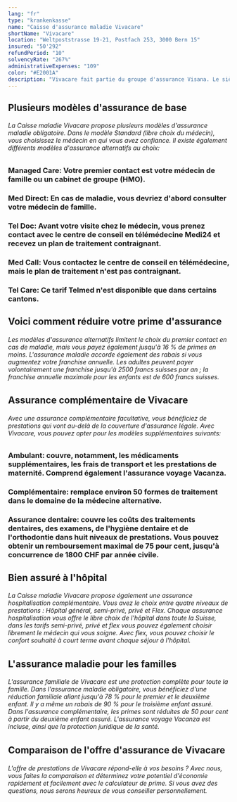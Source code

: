 ```yaml
---
lang: "fr"
type: "krankenkasse"
name: "Caisse d'assurance maladie Vivacare"
shortName: "Vivacare"
location: "Weltpoststrasse 19-21, Postfach 253, 3000 Bern 15"
insured: "50'292"
refundPeriod: "10"
solvencyRate: "267%"
administrativeExpenses: "109"
color: "#E2001A"
description: "Vivacare fait partie du groupe d'assurance Visana. Le siège de la SA se trouve à Berne. Elle compte à elle seule plus de 45 000 assurés dans l'assurance de base. Aussi bien dans l'assurance maladie obligatoire que dans l'assurance complémentaire, la caisse maladie s'appuie sur les prestations de Visana et propose des produits attractifs, notamment pour les familles."
---
```


## Plusieurs modèles d'assurance de base

###### La Caisse maladie Vivacare propose plusieurs modèles d'assurance maladie obligatoire. Dans le modèle Standard (libre choix du médecin), vous choisissez le médecin en qui vous avez confiance. Il existe également différents modèles d'assurance alternatifs au choix:

### Managed Care: Votre premier contact est votre médecin de famille ou un cabinet de groupe (HMO).

### Med Direct: En cas de maladie, vous devriez d'abord consulter votre médecin de famille.

### Tel Doc: Avant votre visite chez le médecin, vous prenez contact avec le centre de conseil en télémédecine Medi24 et recevez un plan de traitement contraignant.

### Med Call: Vous contactez le centre de conseil en télémédecine, mais le plan de traitement n'est pas contraignant.

### Tel Care: Ce tarif Telmed n'est disponible que dans certains cantons.

## Voici comment réduire votre prime d'assurance

###### Les modèles d'assurance alternatifs limitent le choix du premier contact en cas de maladie, mais vous payez également jusqu'à 16 % de primes en moins. L'assurance maladie accorde également des rabais si vous augmentez votre franchise annuelle. Les adultes peuvent payer volontairement une franchise jusqu'à 2500 francs suisses par an ; la franchise annuelle maximale pour les enfants est de 600 francs suisses.

## Assurance complémentaire de Vivacare

###### Avec une assurance complémentaire facultative, vous bénéficiez de prestations qui vont au-delà de la couverture d'assurance légale. Avec Vivacare, vous pouvez opter pour les modèles supplémentaires suivants:

### Ambulant: couvre, notamment, les médicaments supplémentaires, les frais de transport et les prestations de maternité. Comprend également l'assurance voyage Vacanza.

### Complémentaire: remplace environ 50 formes de traitement dans le domaine de la médecine alternative.

### Assurance dentaire: couvre les coûts des traitements dentaires, des examens, de l'hygiène dentaire et de l'orthodontie dans huit niveaux de prestations. Vous pouvez obtenir un remboursement maximal de 75 pour cent, jusqu'à concurrence de 1800 CHF par année civile.

## Bien assuré à l'hôpital

###### La Caisse maladie Vivacare propose également une assurance hospitalisation complémentaire. Vous avez le choix entre quatre niveaux de prestations : Hôpital général, semi-privé, privé et Flex. Chaque assurance hospitalisation vous offre le libre choix de l'hôpital dans toute la Suisse, dans les tarifs semi-privé, privé et flex vous pouvez également choisir librement le médecin qui vous soigne. Avec flex, vous pouvez choisir le confort souhaité à court terme avant chaque séjour à l'hôpital.

## L'assurance maladie pour les familles

###### L'assurance familiale de Vivacare est une protection complète pour toute la famille. Dans l'assurance maladie obligatoire, vous bénéficiez d'une réduction familiale allant jusqu'à 78 % pour le premier et le deuxième enfant. Il y a même un rabais de 90 % pour le troisième enfant assuré. Dans l'assurance complémentaire, les primes sont réduites de 50 pour cent à partir du deuxième enfant assuré. L'assurance voyage Vacanza est incluse, ainsi que la protection juridique de la santé.

## Comparaison de l'offre d'assurance de Vivacare

###### L'offre de prestations de Vivacare répond-elle à vos besoins ? Avec nous, vous faites la comparaison et déterminez votre potentiel d'économie rapidement et facilement avec le calculateur de prime. Si vous avez des questions, nous serons heureux de vous conseiller personnellement.
